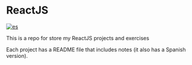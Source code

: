 # ReactJS
[![es](https://img.shields.io/badge/lang-es-blue.svg)](https://github.com/Josluistanic/ReactJS/blob/main/README.es.md)

This is a repo for store my ReactJS projects and exercises

Each project has a README file that includes notes (it also has a Spanish version).
